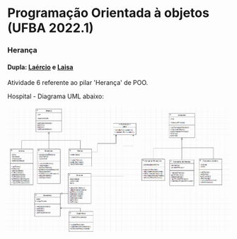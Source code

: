 # Programação Orientada à objetos (UFBA 2022.1)

### Herança
#### Dupla: [Laércio](https://github.com/laercio-jr) e [Laisa](https://github.com/laisapereira)

Atividade 6 referente ao pilar 'Herança' de POO.

Hospital - Diagrama UML abaixo:

<div style={width: '500'}>
  <img src="/UML.png" alt="UML-hospital"/>
</div>
